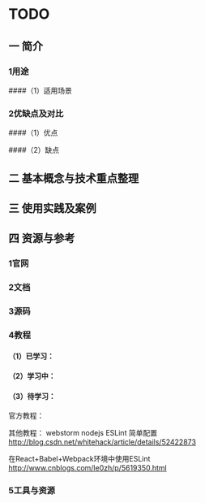 # TODO

## 一 简介

### 1用途
####（1）适用场景


### 2优缺点及对比
####（1）优点

####（2）缺点


## 二 基本概念与技术重点整理

## 三 使用实践及案例

## 

## 四 资源与参考

### 1官网

### 2文档

### 3源码

### 4教程
#### （1）已学习：



#### （2）学习中：



#### （3）待学习：
官方教程：

其他教程：
webstorm nodejs ESLint 简单配置
http://blog.csdn.net/whitehack/article/details/52422873

在React+Babel+Webpack环境中使用ESLint
http://www.cnblogs.com/le0zh/p/5619350.html

### 5工具与资源



